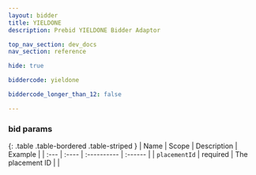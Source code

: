 ```yaml
---
layout: bidder
title: YIELDONE
description: Prebid YIELDONE Bidder Adaptor

top_nav_section: dev_docs
nav_section: reference

hide: true

biddercode: yieldone

biddercode_longer_than_12: false

---
```



### bid params

{: .table .table-bordered .table-striped }
| Name | Scope | Description | Example |
| :--- | :---- | :---------- | :------ |
| `placementId` | required | The placement ID |  |
